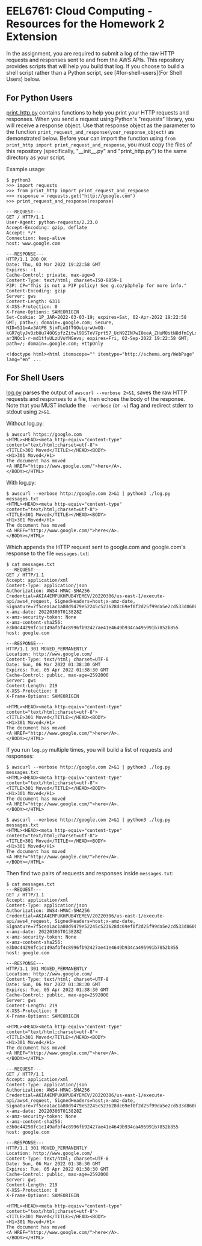 # EEL6761: Cloud Computing - Resources for the Homework 2 Extension

In the assignment, you are required to submit a log of the raw HTTP requests and responses sent to and from the AWS APIs. This repository provides scripts that will help you build that log. If you choose to build a shell script rather than a Python script, see [#for-shell-users](For Shell Users) below.

## For Python Users

[print_http.py](print_http.py) contains functions to help you print your HTTP requests and responses. When you send a request using Python's "requests" library, you will receive a response object. Use that response object as the parameter to the function `print_request_and_response(your_response_object)` as demonstrated below. Before your can import the function using `from print_http import print_request_and_response`, you must copy the files of this repository (specifically, "\_\_init\_\_.py" and "print_http.py") to the same directory as your script.

Example usage:

```
$ python3
>>> import requests
>>> from print_http import print_request_and_response
>>> response = requests.get("http://google.com")
>>> print_request_and_response(response)

---REQUEST---
GET / HTTP/1.1
User-Agent: python-requests/2.23.0
Accept-Encoding: gzip, deflate
Accept: */*
Connection: keep-alive
host: www.google.com

---RESPONSE---
HTTP/1.1 200 OK
Date: Thu, 03 Mar 2022 19:22:58 GMT
Expires: -1
Cache-Control: private, max-age=0
Content-Type: text/html; charset=ISO-8859-1
P3P: CP="This is not a P3P policy! See g.co/p3phelp for more info."
Content-Encoding: gzip
Server: gws
Content-Length: 6311
X-XSS-Protection: 0
X-Frame-Options: SAMEORIGIN
Set-Cookie: 1P_JAR=2022-03-03-19; expires=Sat, 02-Apr-2022 19:22:58 GMT; path=/; domain=.google.com; Secure, NID=511=Av3AtPB_SjmTLuQfTGOuLqrwUwOQ-kGR7qlyJvDzbUu740OSpfzZitwl9DSTeV7prt57_UcN9ZIN7wI0eeA_ZHuM0stN8dfmIyLqjdZqwdTVWLKAhN75CXs2fY_jOI4uCnp9qafna1k8KN-ar3NQc1-r-md1tfvULzUVuYNGevs; expires=Fri, 02-Sep-2022 19:22:58 GMT; path=/; domain=.google.com; HttpOnly

<!doctype html><html itemscope="" itemtype="http://schema.org/WebPage" lang="en" ...
```

## For Shell Users

[log.py](log.py) parses the output of `awscurl --verbose 2>&1`, saves the raw HTTP requests and responses to a file, then echoes the body of the response. Note that you MUST include the `--verbose` (or `-v`) flag and redirect stderr to stdout using `2>&1`.

Without log.py:

```
$ awscurl https://google.com
<HTML><HEAD><meta http-equiv="content-type" content="text/html;charset=utf-8">
<TITLE>301 Moved</TITLE></HEAD><BODY>
<H1>301 Moved</H1>
The document has moved
<A HREF="https://www.google.com/">here</A>.
</BODY></HTML>
```

With log.py:

```
$ awscurl --verbose http://google.com 2>&1 | python3 ./log.py messages.txt
<HTML><HEAD><meta http-equiv="content-type" content="text/html;charset=utf-8">
<TITLE>301 Moved</TITLE></HEAD><BODY>
<H1>301 Moved</H1>
The document has moved
<A HREF="http://www.google.com/">here</A>.
</BODY></HTML>
```

Which appends the HTTP request sent to google.com and google.com's response to the file `messages.txt`:

```
$ cat messages.txt
---REQUEST---
GET / HTTP/1.1
Accept: application/xml
Content-Type: application/json
Authorization: AWS4-HMAC-SHA256 Credential=AKIA4EMPUKHPUB4YEMEV/20220306/us-east-1/execute-api/aws4_request, SignedHeaders=host;x-amz-date, Signature=7f5cea1ac1a80d9479e52245c523628dc69ef0f2d25f99da5e2cd533d860bc2f
x-amz-date: 20220306T013828Z
x-amz-security-token: None
x-amz-content-sha256: e3b0c44298fc1c149afbf4c8996fb92427ae41e4649b934ca495991b7852b855
host: google.com

---RESPONSE---
HTTP/1.1 301 MOVED_PERMANENTLY
Location: http://www.google.com/
Content-Type: text/html; charset=UTF-8
Date: Sun, 06 Mar 2022 01:38:30 GMT
Expires: Tue, 05 Apr 2022 01:38:30 GMT
Cache-Control: public, max-age=2592000
Server: gws
Content-Length: 219
X-XSS-Protection: 0
X-Frame-Options: SAMEORIGIN

<HTML><HEAD><meta http-equiv="content-type" content="text/html;charset=utf-8">
<TITLE>301 Moved</TITLE></HEAD><BODY>
<H1>301 Moved</H1>
The document has moved
<A HREF="http://www.google.com/">here</A>.
</BODY></HTML>
```

If you run `log.py` multiple times, you will build a list of requests and responses:

```
$ awscurl --verbose http://google.com 2>&1 | python3 ./log.py messages.txt
<HTML><HEAD><meta http-equiv="content-type" content="text/html;charset=utf-8">
<TITLE>301 Moved</TITLE></HEAD><BODY>
<H1>301 Moved</H1>
The document has moved
<A HREF="http://www.google.com/">here</A>.
</BODY></HTML>

$ awscurl --verbose http://google.com 2>&1 | python3 ./log.py messages.txt
<HTML><HEAD><meta http-equiv="content-type" content="text/html;charset=utf-8">
<TITLE>301 Moved</TITLE></HEAD><BODY>
<H1>301 Moved</H1>
The document has moved
<A HREF="http://www.google.com/">here</A>.
</BODY></HTML>
```

Then find two pairs of requests and responses inside `messages.txt`:

```
$ cat messages.txt
---REQUEST---
GET / HTTP/1.1
Accept: application/xml
Content-Type: application/json
Authorization: AWS4-HMAC-SHA256 Credential=AKIA4EMPUKHPUB4YEMEV/20220306/us-east-1/execute-api/aws4_request, SignedHeaders=host;x-amz-date, Signature=7f5cea1ac1a80d9479e52245c523628dc69ef0f2d25f99da5e2cd533d860bc2f
x-amz-date: 20220306T013828Z
x-amz-security-token: None
x-amz-content-sha256: e3b0c44298fc1c149afbf4c8996fb92427ae41e4649b934ca495991b7852b855
host: google.com

---RESPONSE---
HTTP/1.1 301 MOVED_PERMANENTLY
Location: http://www.google.com/
Content-Type: text/html; charset=UTF-8
Date: Sun, 06 Mar 2022 01:38:30 GMT
Expires: Tue, 05 Apr 2022 01:38:30 GMT
Cache-Control: public, max-age=2592000
Server: gws
Content-Length: 219
X-XSS-Protection: 0
X-Frame-Options: SAMEORIGIN

<HTML><HEAD><meta http-equiv="content-type" content="text/html;charset=utf-8">
<TITLE>301 Moved</TITLE></HEAD><BODY>
<H1>301 Moved</H1>
The document has moved
<A HREF="http://www.google.com/">here</A>.
</BODY></HTML>

---REQUEST---
GET / HTTP/1.1
Accept: application/xml
Content-Type: application/json
Authorization: AWS4-HMAC-SHA256 Credential=AKIA4EMPUKHPUB4YEMEV/20220306/us-east-1/execute-api/aws4_request, SignedHeaders=host;x-amz-date, Signature=7f5cea1ac1a80d9479e52245c523628dc69ef0f2d25f99da5e2cd533d860bc2f
x-amz-date: 20220306T013828Z
x-amz-security-token: None
x-amz-content-sha256: e3b0c44298fc1c149afbf4c8996fb92427ae41e4649b934ca495991b7852b855
host: google.com

---RESPONSE---
HTTP/1.1 301 MOVED_PERMANENTLY
Location: http://www.google.com/
Content-Type: text/html; charset=UTF-8
Date: Sun, 06 Mar 2022 01:38:30 GMT
Expires: Tue, 05 Apr 2022 01:38:30 GMT
Cache-Control: public, max-age=2592000
Server: gws
Content-Length: 219
X-XSS-Protection: 0
X-Frame-Options: SAMEORIGIN

<HTML><HEAD><meta http-equiv="content-type" content="text/html;charset=utf-8">
<TITLE>301 Moved</TITLE></HEAD><BODY>
<H1>301 Moved</H1>
The document has moved
<A HREF="http://www.google.com/">here</A>.
</BODY></HTML>
```
